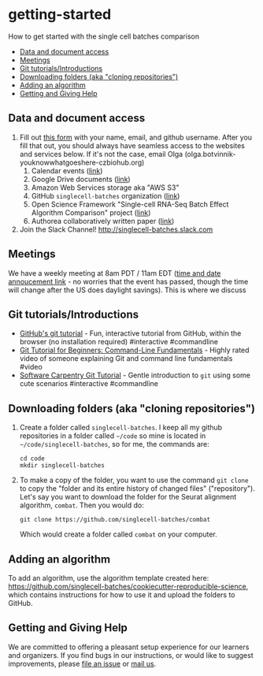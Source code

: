 # getting-started
How to get started with the single cell batches comparison


[TOC]: # " "

- [Data and document access](#data-and-document-access)
- [Meetings](#meetings)
- [Git tutorials/Introductions](#git-tutorialsintroductions)
- [Downloading folders (aka "cloning repositories")](#downloading-folders-aka-cloning-repositories)
- [Adding an algorithm](#adding-an-algorithm)
- [Getting and Giving Help](#getting-and-giving-help)

## Data and document access


1. Fill out [this form](https://goo.gl/forms/0zVJkkl0GKjtSrCL2) with your name,
   email, and github username. After you fill that out, you should always have
   seamless access to the websites and services below. If it's not the case,
   email Olga (olga.botvinnik-youknowwhatgoeshere-czbiohub.org)
   1. Calendar events ([link](https://calendar.google.com/calendar/embed?src=czbiohub.org_kmsilch9cs92me1at7152fqfpo%40group.calendar.google.com&ctz=America/Los_Angeles))
   2. Google Drive documents ([link](https://drive.google.com/open?id=0B017aFD5c7rIbG02TzNQMmM2Z2c))
   3. Amazon Web Services storage aka "AWS S3"
   4. GitHub `singlecell-batches` organization
      ([link](https://github.com/singlecell-batches))
   5. Open Science Framework "Single-cell RNA-Seq Batch Effect Algorithm
      Comparison" project ([link](https://osf.io/7xm6k/))
   6. Authorea collaboratively written paper ([link](https://www.authorea.com/191766/WK1b5oyGEjbI9g2LDC4H_A))
2. Join the Slack Channel! http://singlecell-batches.slack.com

## Meetings

We have a weekly meeting at 8am PDT / 11am EDT
([time and date annoucement link](https://www.timeanddate.com/worldclock/fixedtime.html?msg=Single+Cell+Batch+Effect+Correction+Weekly+Meeting&iso=20170803T08&p1=224&ah=1)
\- no worries that the event has passed, though the time will change after the
US does daylight savings). This is where we discuss

## Git tutorials/Introductions

- [GitHub's git tutorial](https://try.github.io/) - Fun, interactive tutorial from GitHub, within the
  browser (no installation required) #interactive #commandline
- [Git Tutorial for Beginners: Command-Line Fundamentals](https://www.youtube.com/watch?v=HVsySz-h9r4)
  \- Highly rated video of someone explaining Git and command line fundamentals
  \#video
- [Software Carpentry Git Tutorial](https://swcarpentry.github.io/git-novice/)
  \- Gentle introduction to `git` using some cute scenarios #interactive #commandline

## Downloading folders (aka "cloning repositories")


1. Create a folder called `singlecell-batches`. I keep all my github
   repositories in a folder called `~/code` so mine is located in
   `~/code/singlecell-batches`, so for me, the commands are:
   ```
   cd code
   mkdir singlecell-batches
   ```
2. To make a copy of the folder, you want to use the command `git clone` to
   copy the "folder and its entire history of changed files" ("repository").
   Let's say you want to download the folder for the Seurat alignment
   algorithm, `combat`. Then you would do:
    ```
    git clone https://github.com/singlecell-batches/combat
    ```
    Which would create a folder called `combat` on your computer.

## Adding an algorithm


To add an algorithm, use the algorithm template created here:
https://github.com/singlecell-batches/cookiecutter-reproducible-science, which
contains instructions for how to use it and upload the folders to GitHub.



## Getting and Giving Help

We are committed to offering a pleasant setup experience for our learners and organizers.
If you find bugs in our instructions,
or would like to suggest improvements,
please [file an issue][issues]
or [mail us][contact].

[importer]: http://import.github.com/new
[issues]: https://github.com/singlecell-batches/getting-started/issues/new
[contact]: olga.botvinnik@czbiohub.org
